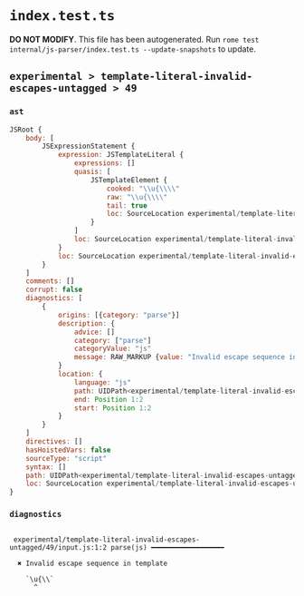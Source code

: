 # `index.test.ts`

**DO NOT MODIFY**. This file has been autogenerated. Run `rome test internal/js-parser/index.test.ts --update-snapshots` to update.

## `experimental > template-literal-invalid-escapes-untagged > 49`

### `ast`

```javascript
JSRoot {
	body: [
		JSExpressionStatement {
			expression: JSTemplateLiteral {
				expressions: []
				quasis: [
					JSTemplateElement {
						cooked: "\\u{\\\\"
						raw: "\\u{\\\\"
						tail: true
						loc: SourceLocation experimental/template-literal-invalid-escapes-untagged/49/input.js 1:1-1:6
					}
				]
				loc: SourceLocation experimental/template-literal-invalid-escapes-untagged/49/input.js 1:0-1:7
			}
			loc: SourceLocation experimental/template-literal-invalid-escapes-untagged/49/input.js 1:0-1:7
		}
	]
	comments: []
	corrupt: false
	diagnostics: [
		{
			origins: [{category: "parse"}]
			description: {
				advice: []
				category: ["parse"]
				categoryValue: "js"
				message: RAW_MARKUP {value: "Invalid escape sequence in template"}
			}
			location: {
				language: "js"
				path: UIDPath<experimental/template-literal-invalid-escapes-untagged/49/input.js>
				end: Position 1:2
				start: Position 1:2
			}
		}
	]
	directives: []
	hasHoistedVars: false
	sourceType: "script"
	syntax: []
	path: UIDPath<experimental/template-literal-invalid-escapes-untagged/49/input.js>
	loc: SourceLocation experimental/template-literal-invalid-escapes-untagged/49/input.js 1:0-1:7
}
```

### `diagnostics`

```

 experimental/template-literal-invalid-escapes-untagged/49/input.js:1:2 parse(js) ━━━━━━━━━━━━━━━━━━

  ✖ Invalid escape sequence in template

    `\u{\\`
      ^


```
